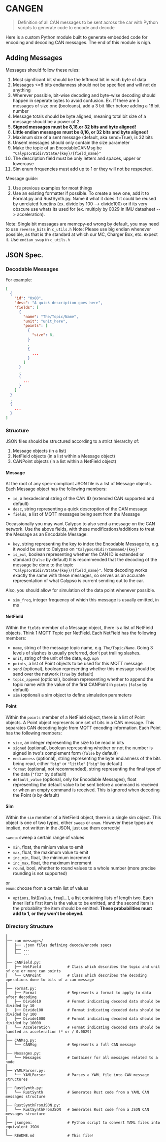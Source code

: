 # CANGEN
> Definition of all CAN messages to be sent across the car with Python scripts to generate code to encode and decode

Here is a custom Python module built to generate embedded code for encoding and decoding CAN messages. The end of this module is nigh.

## Adding Messages

Messages should follow these rules:
1. Most significant bit should be the leftmost bit in each byte of data
2. Messages <=8 bits endianness should not be specified and will not do anything
3. Wherever possible, bit-wise decoding and byte-wise decoding should happen in seperate bytes to avoid confusion.
Ex. If there are 5 messages of size one (booleans), add a 3 bit filler before adding a 16 bit number
4. Message totals should be byte aligned, meaning total bit size of a message should be a power of 2
5. **Signed messages must be 8,16,or 32 bits and byte aligned!**
6. **Little endian messages must be 8,16, or 32 bits and byte aligned!**
7. Maximum size of a sent message (default, aka send=True), is 32 bits
8. Unsent messages should only contain the size parameter
9. Make the topic of an EncodableCANMsg be `"Calypso/Bidir/State/{key}/{field_name}"`
10. The description field must be only letters and spaces, upper or lowercase
11. Sim enum frrquencies must add up to 1 or they will not be respected.

Message guide:
1. Use previous examples for most things
2. Use an existing formatter if possible.  To create a new one, add it to Format.py and RustSynth.py.  Name it what it does if it could be reused by unrelated functins (ex. divide by 100 --> divide100) or if its very obscure use whats its used for (ex. multiply by 0029 in IMU datasheet --> acceleration).

Note: Single bit messages are memcpy-ed wrong by default, you may need to use `reverse_bits` in `c_utils.h`
Note: Please use big endian whenever possible, as that is the standard at which our MC, Charger Box, etc. expect it.  Use `endian_swap` in `c_utils.h`


## JSON Spec.


### Decodable Messages
For example:
```json 
[
  {
    "id": "0x80",
    "desc": "A quick description goes here",
    "fields": [
      {
        "name": "The/Topic/Name",
        "unit": "unit_here",
        "points": [
          {
            "size": 8,
          }
          ,
          {
            ...
          }
        ]
      }
      ,
      {
        ...
      }
    ]
  }
  ,
  {
    ...
  }
]
```


### Structure 

JSON files should be structured according to a strict hierarchy of:
1. Message objects (in a list)
2. NetField objects (in a list within a Message object)
3. CANPoint objects (in a list within a NetField object)


#### Message

At the root of any spec-compliant JSON file is a list of Message objects. Each Message object has the following members:
- `id`, a hexadecimal string of the CAN ID (extended CAN supported and default)
- `desc`, string representing a quick descroption of the CAN message
- `fields`, a list of MQTT messages being sent from the Message

Occassionally you may want Calypso to also send a message on the CAN network. Use the above fields, with these modifications/additions to treat the Message as an Encodable Message:
- `key`, string representing the key to index the Encodable Message to, e.g. it would be sent to Calypso on `"Calypso/Bidir/Command/{key}"` 
- `is_ext`, boolean representing whether the CAN ID is extended or standard (`false` by default)
It is recommended that the decoding of the message be done to the topic `"Calypso/Bidir/State/{key}/{field_name}"`. Note decoding works exactly the same with these messages, so serves as an accurate representation of what Calypso is current sending out to the car.

Also, you should allow for simulation of the data point whenever possible.
  - `sim_freq`, integer frequency of which this message is usually emitted, in ms



#### NetField

Within the `fields` member of a Message object, there is a list of NetField objects. Think 1 MQTT Topic per NetField. Each NetField has the following members:
- `name`, string of the message topic name, e.g. `The/Topic/Name`. Going 3 levels of slashes is usually preferred, don't put trailing slashes.
- `unit`, string of the unit of the data, e.g. `mph`
- `points`, a list of Point objects to be used for this MQTT message
- `send` (optional), boolean representing whether this message should be send over the network (`true` by default)
- `topic_append` (optional), boolean representing whether to append the topic name with the value of the first CANPoint in `points` (`false` by default)
- `sim` (optional) a sim object to define simulation parameters


#### Point

Within the `points` member of a NetField object, there is a list of Point objects. A Point object represents one set of bits in a CAN message. This separates CAN decoding logic from MQTT encoding information. Each Point has the following members:
- `size`, an integer representing the size to be read in bits
- `signed` (optional), boolean representing whether or not the number is signed in two's complement form (`false` by default) 
- `endianness` (optional), string representing the byte endianness of the bits being read, either `"big"` or `"little"` (`"big"` by default)
- `format` (optional, not recommended), string representing the final type of the data (`"f32"` by default)
- `default_value` (optional, only for Encodable Messages), float representing the default value to be sent before a command is received or when an empty command is received. This is ignored when decoding the Point (`0` by default) 

#### Sim
Within the `sim` member of a NetField object, there is a single sim object.  This object is one of two types, either `sweep` or `enum`.  However these types are implied, not written in the JSON, just use them correctly!

`sweep`: sweep a certain range of values
- `min`, float, the minium value to emit
- `max`, float, the maximum value to emit
- `inc_min`, float, the minimum increment
- `inc_max`, float, the maximum increment
- `round`, bool, whether to round values to a whole number (more precise rounding is not supported)

or  
`enum`: choose from a certain list of values
- `options`, list[[`value`, `freq`]...], a list containing lists of length two.  Each inner list's first item is the value to be emitted, and the second item is the probability the item should be emitted.  **These probabilities must add to 1, or they won't be obeyed.**


### Directory Structure
```
│
├── can-messages/
│   ├── .json files defining decode/encode specs 
│   ├── ...
│   └── ...
│
├── CANField.py:
│   ├── NetField            # Class which describes the topic and unit of one or more can points
│   └── CANPoint            # Class which describes the decoding operations done to bits of a can message
│
├── Format.py:
│   ├── Format              # Represents a format to apply to data after decoding 
│   ├── Divide10            # Format indicating decoded data should be divided by 10 
│   ├── Divide100           # Format indicating decoded data should be divided by 100 
│   ├── Divide1000          # Format indicating decoded data should be divided by 10000
│   └── Acceleration        # Format indicating decoded data should be handled as acceleration (* or / 0.0029) 
│
├── CANMsg.py:
│   └── CANMsg              # Represents a full CAN message
│
├── Messages.py:
│   └── Messages            # Container for all messages related to a node
│
├── YAMLParser.py:
│   └── YAMLParser          # Parses a YAML file into CAN message structures
│
├── RustSynth.py:
│   └── RustSynth           # Generates Rust code from a YAML CAN messages structure
│
├── RustSynthFromJSON.py:
│   └── RustSynthFromJSON   # Generates Rust code from a JSON CAN messages structure
│
├── jsongen:                # Python script to convert YAML files into equivalent JSON
│
└── README.md               # This file!
```
